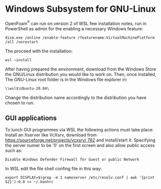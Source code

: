 # Windows Subsystem for GNU-Linux

OpenFoam<sup>®</sup> can run on version 2 of WSL few installation notes,
run in PowerShell as admin for the enabling a necessary Windows feature:

```console
dism.exe /online /enable-feature /featurename:VirtualMachinePlatform
/all /norestart
```
The proceed with the installation:

```console
wsl –install
```

After having prepared the environment, download from the Windows Store the GNU/Linux
distribution you would like to work on. Then, once installed, The GNU-Linux root folder
is in the Windows file explorer in:

```console
\\wsl$\Ubuntu-20.04\
```
Change the distribution name accordingly to the distribution you have chosen to run.

## GUI applications
To lunch GUI programmes via WSL the following actions must take place:
Install an Xserver like VcXsrv, download from
[https://sourceforge.net/projects/vcxsrv/ 782](https://sourceforge.net/projects/vcxsrv/)
and install/start it. Specifying the server numer to be ‘0’ on the first
screen and also allow public access such as:

```console 
Disable Windows Defender Firewall for Guest or public Network
```
In WSL edit the file shell confing file in this way:
``` console
export DISPLAY=$(grep -m 1 nameserver /etc/resolv.conf | awk '{print $2}'):0.0 >> ~/.bashrc
```

<!--  Script to show the footer   -->
<html>
<script
    src="https://code.jquery.com/jquery-3.3.1.js"
    integrity="sha256-2Kok7MbOyxpgUVvAk/HJ2jigOSYS2auK4Pfzbm7uH60="
    crossorigin="anonymous">
</script>
<script>
$(function(){
  $("#footer").load("../footers/footer_first_level_depth.html");
});
</script>
<body>
<div id="footer"></div>
</body>
</html>
